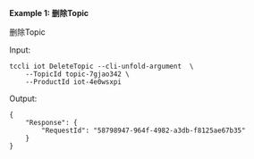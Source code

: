 **Example 1: 删除Topic**

删除Topic

Input: 

```
tccli iot DeleteTopic --cli-unfold-argument  \
    --TopicId topic-7gjao342 \
    --ProductId iot-4e0wsxpi
```

Output: 
```
{
    "Response": {
        "RequestId": "58798947-964f-4982-a3db-f8125ae67b35"
    }
}
```

